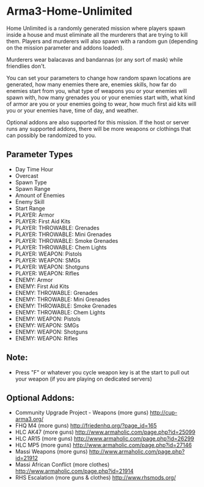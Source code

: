 # Arma3-Home-Unlimited
Home Unlimited is a randomly generated mission where players spawn inside a house and must eliminate all the murderers that are trying to kill them. Players and murderers will also spawn with a random gun (depending on the mission parameter and addons loaded). 

Murderers wear balacavas and bandannas (or any sort of mask) while friendlies don't. 

You can set your parameters to change how random spawn locations are generated, how many enemies there are, enemies skills, how far do enemies start from you, what type of weapons you or your enemies will spawn with, how many grenades you or your enemies start with, what kind of armor are you or your enemies going to wear, how much first aid kits will you or your enemies have, time of day, and weather. 

Optional addons are also supported for this mission. If the host or server runs any supported addons, there will be more weapons or clothings that can possibly be randomized to you. 

Parameter Types
--------------
- Day Time Hour
- Overcast
- Spawn Type
- Spawn Range
- Amount of Enemies
- Enemy Skill
- Start Range
- PLAYER: Armor
- PLAYER: First Aid Kits
- PLAYER: THROWABLE: Grenades
- PLAYER: THROWABLE: Mini Grenades
- PLAYER: THROWABLE: Smoke Grenades
- PLAYER: THROWABLE: Chem Lights
- PLAYER: WEAPON: Pistols
- PLAYER: WEAPON: SMGs
- PLAYER: WEAPON: Shotguns
- PLAYER: WEAPON: Rifles
- ENEMY: Armor
- ENEMY: First Aid Kits
- ENEMY: THROWABLE: Grenades
- ENEMY: THROWABLE: Mini Grenades
- ENEMY: THROWABLE: Smoke Grenades
- ENEMY: THROWABLE: Chem Lights
- ENEMY: WEAPON: Pistols
- ENEMY: WEAPON: SMGs
- ENEMY: WEAPON: Shotguns
- ENEMY: WEAPON: Rifles

Note:
------
- Press "F" or whatever you cycle weapon key is at the start to pull out your weapon (if you are playing on dedicated servers) 

Optional Addons: 
----------------
- Community Upgrade Project - Weapons (more guns) 
http://cup-arma3.org/ 
- FHQ M4 (more guns) 
http://friedenhq.org/?page_id=165 
- HLC AK47 (more guns) 
http://www.armaholic.com/page.php?id=25099 
- HLC AR15 (more guns) 
http://www.armaholic.com/page.php?id=26299 
- HLC MP5 (more guns) 
http://www.armaholic.com/page.php?id=27146 
- Massi Weapons (more guns) 
http://www.armaholic.com/page.php?id=21912 
- Massi African Conflict (more clothes) 
http://www.armaholic.com/page.php?id=21914 
- RHS Escalation (more guns & clothes) 
http://www.rhsmods.org/
